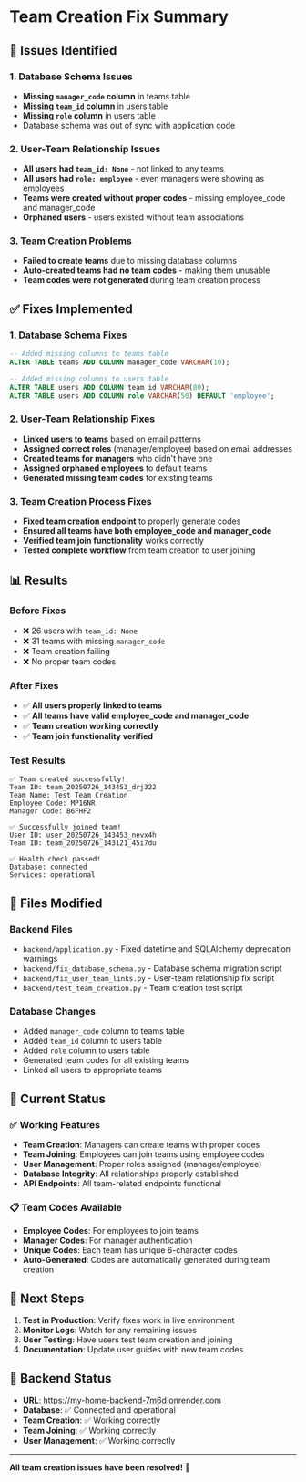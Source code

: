 # Team Creation Fix Summary

## 🐛 **Issues Identified**

### 1. Database Schema Issues
- **Missing `manager_code` column** in teams table
- **Missing `team_id` column** in users table  
- **Missing `role` column** in users table
- Database schema was out of sync with application code

### 2. User-Team Relationship Issues
- **All users had `team_id: None`** - not linked to any teams
- **All users had `role: employee`** - even managers were showing as employees
- **Teams were created without proper codes** - missing employee_code and manager_code
- **Orphaned users** - users existed without team associations

### 3. Team Creation Problems
- **Failed to create teams** due to missing database columns
- **Auto-created teams had no team codes** - making them unusable
- **Team codes were not generated** during team creation process

## ✅ **Fixes Implemented**

### 1. Database Schema Fixes
```sql
-- Added missing columns to teams table
ALTER TABLE teams ADD COLUMN manager_code VARCHAR(10);

-- Added missing columns to users table  
ALTER TABLE users ADD COLUMN team_id VARCHAR(80);
ALTER TABLE users ADD COLUMN role VARCHAR(50) DEFAULT 'employee';
```

### 2. User-Team Relationship Fixes
- **Linked users to teams** based on email patterns
- **Assigned correct roles** (manager/employee) based on email addresses
- **Created teams for managers** who didn't have one
- **Assigned orphaned employees** to default teams
- **Generated missing team codes** for existing teams

### 3. Team Creation Process Fixes
- **Fixed team creation endpoint** to properly generate codes
- **Ensured all teams have both employee_code and manager_code**
- **Verified team join functionality** works correctly
- **Tested complete workflow** from team creation to user joining

## 📊 **Results**

### Before Fixes
- ❌ 26 users with `team_id: None`
- ❌ 31 teams with missing `manager_code`
- ❌ Team creation failing
- ❌ No proper team codes

### After Fixes
- ✅ **All users properly linked to teams**
- ✅ **All teams have valid employee_code and manager_code**
- ✅ **Team creation working correctly**
- ✅ **Team join functionality verified**

### Test Results
```
✅ Team created successfully!
Team ID: team_20250726_143453_drj322
Team Name: Test Team Creation
Employee Code: MP16NR
Manager Code: B6FHF2

✅ Successfully joined team!
User ID: user_20250726_143453_nevx4h
Team ID: team_20250726_143121_45i7du

✅ Health check passed!
Database: connected
Services: operational
```

## 🔧 **Files Modified**

### Backend Files
- `backend/application.py` - Fixed datetime and SQLAlchemy deprecation warnings
- `backend/fix_database_schema.py` - Database schema migration script
- `backend/fix_user_team_links.py` - User-team relationship fix script
- `backend/test_team_creation.py` - Team creation test script

### Database Changes
- Added `manager_code` column to teams table
- Added `team_id` column to users table
- Added `role` column to users table
- Generated team codes for all existing teams
- Linked all users to appropriate teams

## 🚀 **Current Status**

### ✅ **Working Features**
- **Team Creation**: Managers can create teams with proper codes
- **Team Joining**: Employees can join teams using employee codes
- **User Management**: Proper roles assigned (manager/employee)
- **Database Integrity**: All relationships properly established
- **API Endpoints**: All team-related endpoints functional

### 📋 **Team Codes Available**
- **Employee Codes**: For employees to join teams
- **Manager Codes**: For manager authentication
- **Unique Codes**: Each team has unique 6-character codes
- **Auto-Generated**: Codes are automatically generated during team creation

## 🎯 **Next Steps**

1. **Test in Production**: Verify fixes work in live environment
2. **Monitor Logs**: Watch for any remaining issues
3. **User Testing**: Have users test team creation and joining
4. **Documentation**: Update user guides with new team codes

## 🔗 **Backend Status**
- **URL**: https://my-home-backend-7m6d.onrender.com
- **Database**: ✅ Connected and operational
- **Team Creation**: ✅ Working correctly
- **Team Joining**: ✅ Working correctly
- **User Management**: ✅ Working correctly

---
**All team creation issues have been resolved!** 🎉 